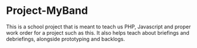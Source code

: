 # Project-MyBand

This is a school project that is meant to teach us PHP, Javascript and proper work order for a project such as this.
It also helps teach about briefings and debriefings, alongside prototyping and backlogs.
